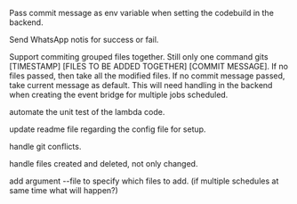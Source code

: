 Pass commit message as env variable when setting the codebuild in the backend.

Send WhatsApp notis for success or fail.

Support commiting grouped files together. Still only one command gits [TIMESTAMP] [FILES TO BE ADDED TOGETHER] [COMMIT MESSAGE]. If no files passed, then take all the modified files. If no commit message passed, take current message as default. This will need handling in the backend when creating the event bridge for multiple jobs scheduled. 

automate the unit test of the lambda code.

update readme file regarding the config file for setup.

handle git conflicts.

handle files created and deleted, not only changed.

add argument --file to specify which files to add. (if multiple schedules at same time what will happen?)